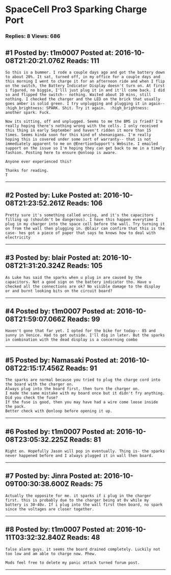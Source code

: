 # SpaceCell Pro3 Sparking Charge Port

### Replies: 8 Views: 686

## \#1 Posted by: t1m0007 Posted at: 2016-10-08T21:20:21.076Z Reads: 111

```
So this is a bummer. I rode a couple days ago and got the battery down to about 20%. It sat, turned off, in my office for a couple days and this morning I went to charge it for an afternoon ride and when I flip on the switch, the Battery Indicator Display doesn't turn on. At first i figured, no biggie, I'lll just plug it in and it'll come back. I did so and flipped the switch-- nothing. Waited about 10 mins, still nothing. I checked the charger and the LED on the brick that usually goes amber is solid green. I try unplugging and plugging it in again-- :high_brightness: SPARK. Shit. Try it again.  :high_brightness: another spark. Fuck.

Now its sitting, off and unplugged. Seems to me the BMS is fried? I'm really hoping there's nothing wrong with the cells. I only received this thing in early September and haven't ridden it more than 15 times. Seems kinda soon for this kind of shenanigans. I'm really hoping this is covered under some sort of warranty-- that is not immediately apparent to me on @EnertionSupport's Website. I emailed support on the issue so I'm hoping they can get back to me in a timely fashion. Posting here to ensure @onloop is aware.

Anyone ever experienced this?

Thanks for reading.
T
```

---
## \#2 Posted by: Luke Posted at: 2016-10-08T21:23:52.261Z Reads: 106

```
Pretty sure it's something called arcing, and it's the capacitors filling up (shouldn't be dangerous). I have this happen everytime I plug in my charger into the space cell before the wall. Try turning it on from the wall then plugging in. @blair can confirm that this is the case- hes got a piece of paper that says he knows how to deal with electricity
```

---
## \#3 Posted by: blair Posted at: 2016-10-08T21:31:20.324Z Reads: 105

```
As Luke has said the sparks when u plug in are caused by the capacitors. Not a good sign on the battery indicator tho. Have u checked all the connections are ok? No visible damage to the display or and burnt looking bits on the circuit board?
```

---
## \#4 Posted by: t1m0007 Posted at: 2016-10-08T21:59:07.066Z Reads: 99

```
Haven't gone that far yet. I opted for the bike for today-- 85 and sunny in Venice. Had to get outside. I'll dig in later. But the sparks in combination with the dead display is a concerning combo
```

---
## \#5 Posted by: Namasaki Posted at: 2016-10-08T22:15:17.456Z Reads: 91

```
The sparks are normal because you tried to plug the charge cord into the board with the charger on.
Always plug into the board first, then turn the charger on.
I made the same mistake with my board once but it didn't fry anything.
Did you check the fuse?
If the fuse is good, then you may have had a wire come loose inside the pack.
Better check with @onloop before opening it up.
```

---
## \#6 Posted by: t1m0007 Posted at: 2016-10-08T23:05:32.225Z Reads: 81

```
Right on. Hopefully Jason will pop in eventually. Thing is- the sparks never happened before and I always plugged it in wall then board.
```

---
## \#7 Posted by: Jinra Posted at: 2016-10-09T00:30:38.600Z Reads: 75

```
Actually the opposite for me. it sparks if i plug in the charger first. this is probably due to the charger being at 0v while my battery is 30-40v. If i plug into the wall first then board, no spark since the voltages are closer together.
```

---
## \#8 Posted by: t1m0007 Posted at: 2016-10-11T03:32:32.840Z Reads: 48

```
false alarm guys. it seems the board drained completely. Luckily not too low and am able to charge now. Phew.

Mods feel free to delete my panic attack turned forum post.
```

---
